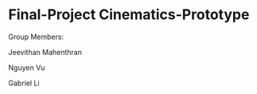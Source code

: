 # Final-Project Cinematics-Prototype

Group Members:

Jeevithan Mahenthran  
  
Nguyen Vu

Gabriel Li